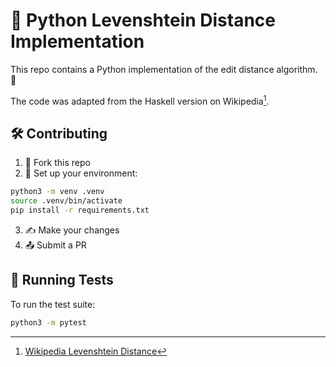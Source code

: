 # 🐍 Python Levenshtein Distance Implementation

This repo contains a Python implementation of the edit distance algorithm. 🧮

The code was adapted from the Haskell version on Wikipedia[^wiki].

## 🛠️ Contributing

1. 🍴 Fork this repo
2. 🐍 Set up your environment:
```bash
python3 -m venv .venv
source .venv/bin/activate
pip install -r requirements.txt
```
3. ✍️ Make your changes
4. 📤 Submit a PR

## 🧪 Running Tests

To run the test suite:
```bash
python3 -m pytest
```

[^wiki]: [Wikipedia Levenshtein Distance](https://en.wikipedia.org/wiki/Levenshtein_distance)
